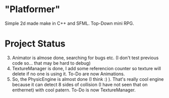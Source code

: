 # "Platformer"
Simple 2d made make in C++ and SFML. Top-Down mini RPG.
# Project Status
3. Animator is almose done, searching for bugs etc. (I don't test previous code so... that may be hard to debug)
2. TextureManager is done, I add some referencion counter so texture will delete if no one is using it. To-Do are now Animations.
1. So, the PhysicEngine is almost done (I think :) ). That's really cool engine because it can detect 8 sides of collision (I have not seen that on enthernet) with cool patern.
To-Do is now TextureManager.

